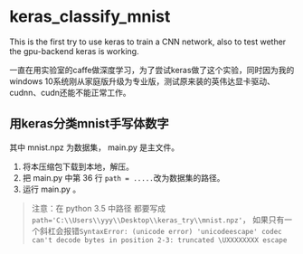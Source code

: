 # keras_classify_mnist
This is the first try to use keras to train a CNN network, also to test wether the gpu-backend keras is working.

一直在用实验室的caffe做深度学习，为了尝试keras做了这个实验，同时因为我的windows 10系统刚从家庭版升级为专业版，测试原来装的英伟达显卡驱动、cudnn、cudn还能不能正常工作。

## 用keras分类mnist手写体数字
其中 mnist.npz 为数据集， main.py 是主文件。
1. 将本压缩包下载到本地，解压。
2. 把 main.py 中第 36 行 `path = .....`改为数据集的路径。
3. 运行 main.py 。

>注意：在 python 3.5 中路径 都要写成`path='C:\\Users\\yyy\\Desktop\\keras_try\\mnist.npz'`，
如果只有一个斜杠会报错`SyntaxError: (unicode error) 'unicodeescape' codec can't decode bytes in position 2-3: truncated \UXXXXXXXX escape`
